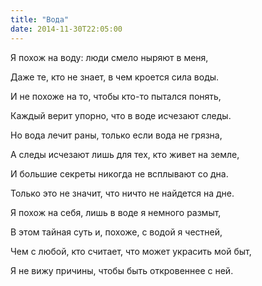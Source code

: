 ```yaml
---
title: "Вода"
date: 2014-11-30T22:05:00
---
```


Я похож на воду: люди смело ныряют в меня,

Даже те, кто не знает, в чем кроется сила воды.

И не похоже на то, чтобы кто-то пытался понять,

Каждый верит упорно, что в воде исчезают следы.



Но вода лечит раны, только если вода не грязна,

А следы исчезают лишь для тех, кто живет на земле,

И большие секреты никогда не всплывают со дна.

Только это не значит, что ничто не найдется на дне.



Я похож на себя, лишь в воде я немного размыт,

В этом тайная суть и, похоже, с водой я честней,

Чем с любой, кто считает, что может украсить мой быт,

Я не вижу причины, чтобы быть откровеннее с ней.
